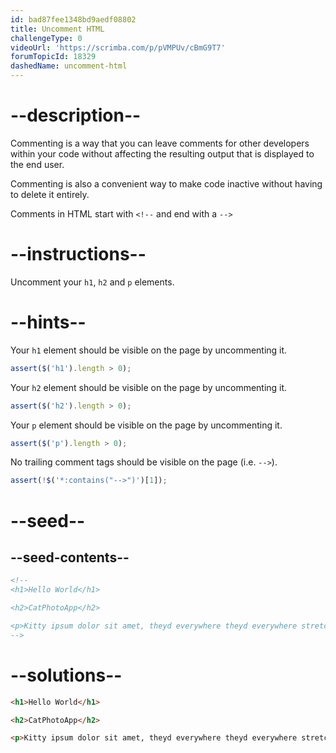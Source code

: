 ```yaml
---
id: bad87fee1348bd9aedf08802
title: Uncomment HTML
challengeType: 0
videoUrl: 'https://scrimba.com/p/pVMPUv/cBmG9T7'
forumTopicId: 18329
dashedName: uncomment-html
---
```


# --description--

Commenting is a way that you can leave comments for other developers within your code without affecting the resulting output that is displayed to the end user.

Commenting is also a convenient way to make code inactive without having to delete it entirely.

Comments in HTML start with `<!--` and end with a `-->`

# --instructions--

Uncomment your `h1`, `h2` and `p` elements.

# --hints--

Your `h1` element should be visible on the page by uncommenting it.

```js
assert($('h1').length > 0);
```

Your `h2` element should be visible on the page by uncommenting it.

```js
assert($('h2').length > 0);
```

Your `p` element should be visible on the page by uncommenting it.

```js
assert($('p').length > 0);
```

No trailing comment tags should be visible on the page (i.e. `-->`).

```js
assert(!$('*:contains("-->")')[1]);
```

# --seed--

## --seed-contents--

```html
<!--
<h1>Hello World</h1>

<h2>CatPhotoApp</h2>

<p>Kitty ipsum dolor sit amet, theyd everywhere theyd everywhere stretching attack your ankles chase the red dot, hairball run catnip eat the grass sniff.</p>
-->
```

# --solutions--

```html
<h1>Hello World</h1>

<h2>CatPhotoApp</h2>

<p>Kitty ipsum dolor sit amet, theyd everywhere theyd everywhere stretching attack your ankles chase the red dot, hairball run catnip eat the grass sniff.</p>
```
